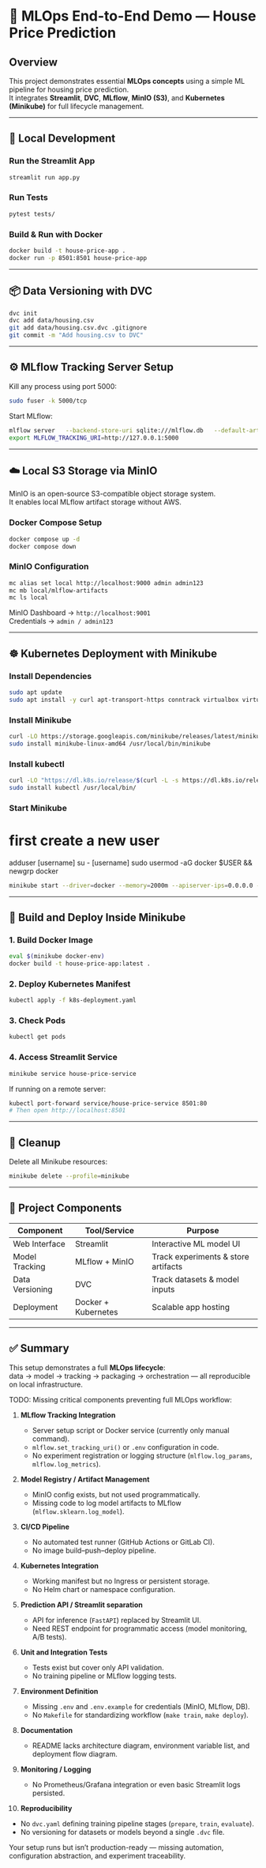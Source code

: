 # 🧠 MLOps End-to-End Demo — House Price Prediction

## Overview
This project demonstrates essential **MLOps concepts** using a simple ML pipeline for housing price prediction.  
It integrates **Streamlit**, **DVC**, **MLflow**, **MinIO (S3)**, and **Kubernetes (Minikube)** for full lifecycle management.

---

## 🔧 Local Development

### Run the Streamlit App
```bash
streamlit run app.py
```

### Run Tests
```bash
pytest tests/
```

### Build & Run with Docker
```bash
docker build -t house-price-app .
docker run -p 8501:8501 house-price-app
```

---

## 📦 Data Versioning with DVC

```bash
dvc init
dvc add data/housing.csv
git add data/housing.csv.dvc .gitignore
git commit -m "Add housing.csv to DVC"
```

---

## ⚙️ MLflow Tracking Server Setup

Kill any process using port 5000:
```bash
sudo fuser -k 5000/tcp
```

Start MLflow:
```bash
mlflow server   --backend-store-uri sqlite:///mlflow.db   --default-artifact-root s3://mlflow-artifacts   --host 0.0.0.0   --port 5000
export MLFLOW_TRACKING_URI=http://127.0.0.1:5000
```

---

## ☁️ Local S3 Storage via MinIO

MinIO is an open-source S3-compatible object storage system.  
It enables local MLflow artifact storage without AWS.

### Docker Compose Setup
```bash
docker compose up -d
docker compose down
```

### MinIO Configuration
```bash
mc alias set local http://localhost:9000 admin admin123
mc mb local/mlflow-artifacts
mc ls local
```

MinIO Dashboard → `http://localhost:9001`  
Credentials → `admin / admin123`

---

## ☸️ Kubernetes Deployment with Minikube



### Install Dependencies
```bash
sudo apt update
sudo apt install -y curl apt-transport-https conntrack virtualbox virtualbox-ext-pack
```

### Install Minikube
```bash
curl -LO https://storage.googleapis.com/minikube/releases/latest/minikube-linux-amd64
sudo install minikube-linux-amd64 /usr/local/bin/minikube
```

### Install kubectl
```bash
curl -LO "https://dl.k8s.io/release/$(curl -L -s https://dl.k8s.io/release/stable.txt)/bin/linux/amd64/kubectl"
sudo install kubectl /usr/local/bin/
```

### Start Minikube
# first create a new user
adduser [username]
su - [username]
sudo usermod -aG docker $USER && newgrp docker

```bash
minikube start --driver=docker --memory=2000m --apiserver-ips=0.0.0.0 --apiserver-port=8443
```

---

## 🧱 Build and Deploy Inside Minikube

### 1. Build Docker Image
```bash
eval $(minikube docker-env)
docker build -t house-price-app:latest .
```

### 2. Deploy Kubernetes Manifest
```bash
kubectl apply -f k8s-deployment.yaml
```

### 3. Check Pods
```bash
kubectl get pods
```

### 4. Access Streamlit Service
```bash
minikube service house-price-service
```

If running on a remote server:
```bash
kubectl port-forward service/house-price-service 8501:80
# Then open http://localhost:8501
```

---

## 🧹 Cleanup
Delete all Minikube resources:
```bash
minikube delete --profile=minikube
```

---

## 📁 Project Components

| Component     | Tool/Service      | Purpose |
|----------------|-------------------|----------|
| Web Interface  | Streamlit         | Interactive ML model UI |
| Model Tracking | MLflow + MinIO    | Track experiments & store artifacts |
| Data Versioning| DVC               | Track datasets & model inputs |
| Deployment     | Docker + Kubernetes | Scalable app hosting |

---

## ✅ Summary
This setup demonstrates a full **MLOps lifecycle**:  
data → model → tracking → packaging → orchestration — all reproducible on local infrastructure.


TODO: 
Missing critical components preventing full MLOps workflow:

1. **MLflow Tracking Integration**

   * Server setup script or Docker service (currently only manual command).
   * `mlflow.set_tracking_uri()` or `.env` configuration in code.
   * No experiment registration or logging structure (`mlflow.log_params`, `mlflow.log_metrics`).

2. **Model Registry / Artifact Management**

   * MinIO config exists, but not used programmatically.
   * Missing code to log model artifacts to MLflow (`mlflow.sklearn.log_model`).

3. **CI/CD Pipeline**

   * No automated test runner (GitHub Actions or GitLab CI).
   * No image build–push–deploy pipeline.

4. **Kubernetes Integration**

   * Working manifest but no Ingress or persistent storage.
   * No Helm chart or namespace configuration.

5. **Prediction API / Streamlit separation**

   * API for inference (`FastAPI`) replaced by Streamlit UI.
   * Need REST endpoint for programmatic access (model monitoring, A/B tests).

6. **Unit and Integration Tests**

   * Tests exist but cover only API validation.
   * No training pipeline or MLflow logging tests.

7. **Environment Definition**

   * Missing `.env` and `.env.example` for credentials (MinIO, MLflow, DB).
   * No `Makefile` for standardizing workflow (`make train`, `make deploy`).

8. **Documentation**

   * README lacks architecture diagram, environment variable list, and deployment flow diagram.

9. **Monitoring / Logging**

   * No Prometheus/Grafana integration or even basic Streamlit logs persisted.

10. **Reproducibility**

* No `dvc.yaml` defining training pipeline stages (`prepare`, `train`, `evaluate`).
* No versioning for datasets or models beyond a single `.dvc` file.

Your setup runs but isn’t production-ready — missing automation, configuration abstraction, and experiment traceability.

